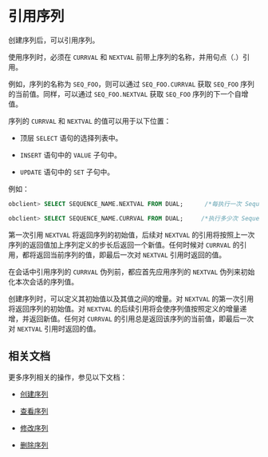 # 引用序列

创建序列后，可以引用序列。

使用序列时，必须在 `CURRVAL` 和 `NEXTVAL` 前带上序列的名称，并用句点（.）引用。

例如，序列的名称为 `SEQ_FOO`，则可以通过 `SEQ_FOO.CURRVAL` 获取 `SEQ_FOO` 序列的当前值。同样，可以通过 `SEQ_FOO.NEXTVAL` 获取 `SEQ_FOO` 序列的下一个自增值。

序列的 `CURRVAL` 和 `NEXTVAL` 的值可以用于以下位置：

* 顶层 `SELECT` 语句的选择列表中。

* `INSERT` 语句中的 `VALUE` 子句中。

* `UPDATE` 语句中的 `SET` 子句中。

例如：

```sql
obclient> SELECT SEQUENCE_NAME.NEXTVAL FROM DUAL;      /*每执行一次 Sequence 号就会增加*/

obclient> SELECT SEQUENCE_NAME.CURRVAL FROM DUAL;     /*执行多少次 Sequence 号都不会变化*/
```

第一次引用 `NEXTVAL` 将返回序列的初始值，后续对 `NEXTVAL` 的引用将按照上一次序列的返回值加上序列定义的步长后返回一个新值。任何时候对 `CURRVAL` 的引用，都将返回当前序列的值，即最后一次对 `NEXTVAL` 引用时返回的值。

在会话中引用序列的 `CURRVAL` 伪列前，都应首先应用序列的 `NEXTVAL` 伪列来初始化本次会话的序列值。

创建序列时，可以定义其初始值以及其值之间的增量。对 `NEXTVAL` 的第一次引用将返回序列的初始值。对 `NEXTVAL` 的后续引用将会使序列值按照定义的增量递增，并返回新值。任何对 `CURRVAL` 的引用总是返回该序列的当前值，即最后一次对 `NEXTVAL` 引用时返回的值。

## 相关文档

更多序列相关的操作，参见以下文档：

* [创建序列](1.create-a-sequence-of-mysql-mode.md)

* [查看序列](2.view-a-sequence-of-mysql-mode.md)

* [修改序列](4.modify-a-sequence-of-mysql-mode.md)

* [删除序列](5.delete-a-squence-of-mysql-mode.md)
